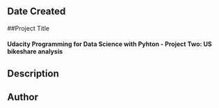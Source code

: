 ## Date Created

##Project Title
#### Udacity Programming for Data Science with Pyhton - Project Two: US bikeshare analysis


## Description



## Author
